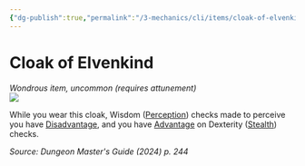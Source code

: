 ```yaml
---
{"dg-publish":true,"permalink":"/3-mechanics/cli/items/cloak-of-elvenkind-xdmg/","tags":["ttrpg-cli/compendium/src/5e/xdmg","ttrpg-cli/item/attunement/required","ttrpg-cli/item/rarity/uncommon"],"noteIcon":""}
---
```


# Cloak of Elvenkind
*Wondrous item, uncommon (requires attunement)*  
![](3-Mechanics/CLI/items/img/cloak-of-elvenkind.webp#right)


While you wear this cloak, Wisdom ([Perception](3-Mechanics/CLI/rules/skills.md#Perception)) checks made to perceive you have [Disadvantage](3-Mechanics/CLI/rules/variant-rules/disadvantage-xphb.md), and you have [Advantage](3-Mechanics/CLI/rules/variant-rules/advantage-xphb.md) on Dexterity ([Stealth](3-Mechanics/CLI/rules/skills.md#Stealth)) checks.

*Source: Dungeon Master's Guide (2024) p. 244*